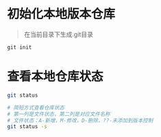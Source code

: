 # 初始化本地版本仓库
> 在当前目录下生成.git目录
```shell
git init
```
# 查看本地仓库状态
```sh
git status

# 简短方式查看仓库状态
# 第一列是文件状态，第二列是对应文件名称
# 文件状态：A-新增，M-修改，D-删除，??-未添加到版本控制
git status -s
```